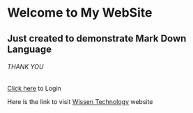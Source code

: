 # Welcome to My WebSite
## Just created to demonstrate Mark Down Language
###### THANK YOU
[Click here](login.html) to Login 

Here is the link to visit [Wissen Technology](https://www.wissen.com/) website
